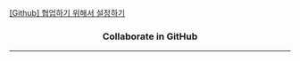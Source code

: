 [[Github] 협업하기 위해서 설정하기](https://bmk0703.tistory.com/101)
### <center>Collaborate in GitHub</center>
---